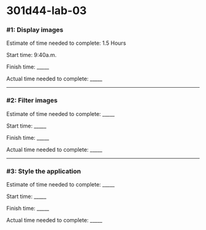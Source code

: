 # 301d44-lab-03
### #1: Display images

Estimate of time needed to complete: 1.5 Hours

Start time: 9:40a.m.

Finish time: _____

Actual time needed to complete: _____

---
### #2: Filter images

Estimate of time needed to complete: _____

Start time: _____

Finish time: _____

Actual time needed to complete: _____

---
### #3: Style the application

Estimate of time needed to complete: _____

Start time: _____

Finish time: _____

Actual time needed to complete: _____

